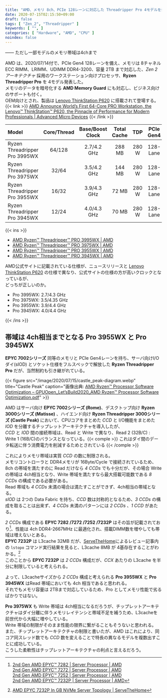 ```yaml
---
title: "AMD、メモリ 8ch、PCIe 128レーンに対応した Threadripper Pro 4モデルを発表"
date: 2020-07-15T02:15:50+09:00
draft: false
tags: [ "Zen_2", "Threadripper" ]
keywords: [ "", ]
categories: [ "Hardware", "AMD", "CPU" ]
noindex: false
---
```


―― ただし一部モデルのメモリ帯域は4chまで  

AMD は、2020/07/14付で、PCIe Gen4 128レーンを備え、メモリは 8チャネル ECC RIMM、LRIMM、UDIMM DDR4-3200、容量 2TB まで対応した、*Zen 2 アーキテクチャ* 採用のワークステーション向けプロセッサ、**Ryzen Threadripper Pro** を 4モデル発表した。  
メモリのデータを暗号化する **AMD Memory Guard** にも対応し、ビジネス向けのサポートも付く。  
OEM向けとされ、製品は [Lenovo ThinkStation P620](https://thinkstation-specs.com/thinkstation/p620/) に搭載されて登場する。  
{{< link >}} [AMD Announce World’s First 64-Core PRO Workstation, the Lenovo™ ThinkStation™ P620, the Pinnacle of Performance for Modern Professionals | Advanced Micro Devices](https://ir.amd.com/news-releases/news-release-details/amd-announce-worlds-first-64-core-pro-workstation-lenovotm) {{< /link >}}

| Model | Core/Thread | Base/Boost Clock | Total Cache | TDP | PCIe Gen4 |
| :-- | :--: | :--: | :--: | :--: | :--: |
| Ryzen Threadripper<br>Pro 3995WX | 64/128 | 2.7/4.2 GHz | 288 MB | 280 W | 128-Lane |
| Ryzen Threadripper<br>Pro 3975WX | 32/64 | 3.5/4.2 GHz | 144 MB | 280 W | 128-Lane |
| Ryzen Threadripper<br>Pro 3955WX | 16/32 | 3.9/4.3 GHz | 72 MB | 280 W | 128-Lane |
| Ryzen Threadripper<br>Pro 3945WX | 12/24 | 4.0/4.3 GHz | 70 MB | 280 W | 128-Lane |

{{< ins >}}


 * [AMD Ryzen™ Threadripper™ PRO 3995WX | AMD](https://www.amd.com/en/products/cpu/amd-ryzen-threadripper-pro-3995wx#product-specs)
 * [AMD Ryzen™ Threadripper™ PRO 3975WX | AMD](https://www.amd.com/en/products/cpu/amd-ryzen-threadripper-pro-3975wx#product-specs)
 * [AMD Ryzen™ Threadripper™ PRO 3955WX | AMD](https://www.amd.com/en/products/cpu/amd-ryzen-threadripper-pro-3955wx#product-specs)
 * [AMD Ryzen™ Threadripper™ PRO 3945WX | AMD](https://www.amd.com/en/products/cpu/amd-ryzen-threadripper-pro-3945wx#product-specs)

AMD公式サイトに記載されている仕様が、ニュースリリースと [Lenovo ThinkStation P620](https://thinkstation-specs.com/thinkstation/p620/) の仕様で異なり、公式サイトの仕様の方が高いクロックとなっているが、  
どっちが正しいのか。  

 * Pro 3995WX: 2.7/4.3 GHz
 * Pro 3975WX: 3.5/4.35 GHz
 * Pro 3955WX: 3.9/4.4 GHz
 * Pro 3945WX: 4.0/4.4 GHz

{{< /ins >}}

## 帯域は 4ch相当までとなる Pro 3955WX と Pro 3945WX
**EPYC 7002シリーズ** 同等のメモリと PCIe Gen4レーンを持ち、サーバ向けI/Oダイ(sIOD) とソケット仕様をフルスペックで解放した **Ryzen Threadripper Pro** だが、当然制約も引き継がれている。  

{{< figure src="/image/2020/07/15/castle_peak-diagram.webp" title="Castle Peak" caption="画像出典: [AMD Ryzen™ Processor Software Optimization – GPUOpen_Let’sBuild2020_AMD Ryzen™ Processor Software Optimization.pdf](http://gpuopen.com/wp-content/uploads/slides/GPUOpen_Let%E2%80%99sBuild2020_AMD%20Ryzen%E2%84%A2%20Processor%20Software%20Optimization.pdf)" >}}

AMD はサーバ向け **EPYC 7002シリーズ (Rome)**、デスクトップ向け **Ryzen 3000シリーズ (Matisse)** 、ハイエンド向け **Ryzen Threadripper 3000シリーズ (Castle Peak)** において、CPUコアをまとめた *CCD* と I/O機能をまとめた *IOD* を分離するチップレットアーキテクチャを導入したが、  
*CCD* と *IOD* 間の接続帯域は、Read と Write で異なり、Read 2 (32B/C) : Write 1 (16B/C)のバランスとなっている。{{< comple >}} これはダイ間のデータ転送に伴う消費電力を削減するためとされている {{< /comple >}}

これによりメモリ帯域は実質 *CCD* の数に制限される。  
メモリコントローラと DDR4メモリが 16Byte/Cycle で接続されているため、8ch の帯域を満たすのに Read だけなら *4 CCDs* でも十分だが、その場合 Write の帯域は 4ch相当となり、Write 帯域を満たすなら最大搭載可能数である *8 CCDs* の構成である必要がある。  
Read 帯域も *4 CCDs* 未満の場合は満たすことができず、4ch相当の帯域となる。  
*sIOD* は 2つの Data Fabric を持ち、*CCD* 数は対称的となるため、*3 CCDs* の構成を取ることは出来ず、*4 CCDs* 未満のパターンには *2 CCDs* 、*1 CCD* があたる。  

*2 CCDs* 構成である **EPYC 7282 /7272 /7252 /7232P** はその旨が記載されており[^rome-2ccd]、性能は 4ch DDR4-2667MHz に最適化され、搭載DIMM数を増やしても帯域は増えないとある。  
**EPYC 7232P** は L3cache 32MB だが、[ServeTheHome](https://www.servethehome.com)によるレビュー記事内の `lstopo` コマンド実行結果を見ると、L3cache 8MB が 4基存在することがわかる。[^sth-epyc-7232p-topo]  
このことから **EPYC 7232P** は *2 CCDs* 構成だが、*CCX* あたりの L3cache を半分に制限していると考えられる。  

[^sth-epyc-7232p-topo]: [AMD EPYC 7232P In GB NVMe Server Topology | ServeTheHome](https://www.servethehome.com/amd-epyc-7232p-review-hard-to-buy-but-solid-part/amd-epyc-7232p-in-gb-nvme-server-topology/)

[^rome-2ccd]: [2nd Gen AMD EPYC™ 7282 | Server Processor | AMD](https://www.amd.com/en/products/cpu/amd-epyc-7282#product-specs)<br>[2nd Gen AMD EPYC™ 7272 | Server Processor | AMD](https://www.amd.com/en/products/cpu/amd-epyc-7272#product-specs)<br>[2nd Gen AMD EPYC™ 7252 | Server Processor | AMD](https://www.amd.com/en/products/cpu/amd-epyc-7252#product-specs)<br>[2nd Gen AMD EPYC™ 7232P | Server Processor | AMD](https://www.amd.com/en/products/cpu/amd-epyc-7232p#product-specs)

よって、L3cacheサイズから *2 CCDs* 構成と考えられる **Pro 3955WX** と **Pro 3945WX** はRead 帯域においても 4ch 相当であると思われる。  
それでもメモリ容量は 2TBまで対応しているため、Pro としてメモリ性能で劣るばかりではない。  

**Pro 3975WX** も Write 帯域は 4ch相当になるだろうが、チップレットアーキテクチャはダイ分離に伴うメモリレイテンシと帯域不足を補うため、L3cacheを前世代から大幅に増やしている。  
Write 帯域の制限がそのまま性能の限界に繋がることもそうないと思われる。  
また、チップレットアーキテクチャの制限と書いたが、AMD はこれにより、同コア同スレッド数でも *CCD* 数を変えることで特長の異なるモデルを複数出すことに成功している。  
こうした柔軟性はチップレットアーキテクチャの利点と言えるだろう。  
